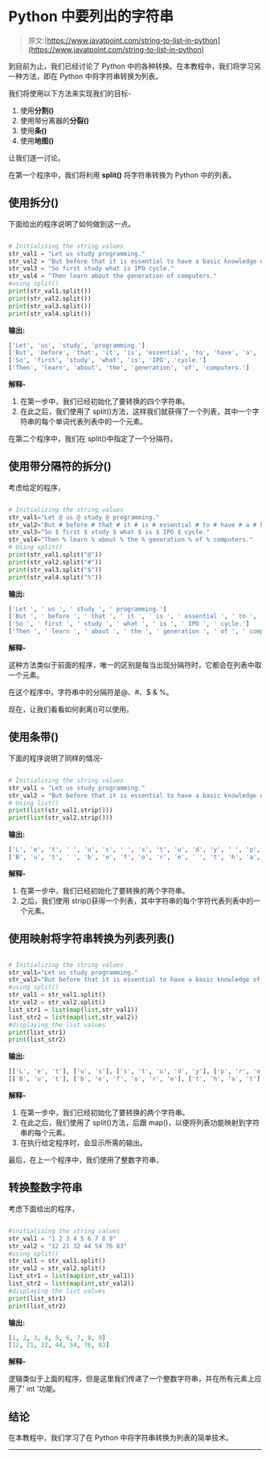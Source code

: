 # Python 中要列出的字符串

> 原文:[https://www.javatpoint.com/string-to-list-in-python](https://www.javatpoint.com/string-to-list-in-python)

到目前为止，我们已经讨论了 Python 中的各种转换。在本教程中，我们将学习另一种方法，即在 Python 中将字符串转换为列表。

我们将使用以下方法来实现我们的目标-

1.  使用**分割()**
2.  使用带分离器的**分裂()**
3.  使用**条()**
4.  使用**地图()**

让我们逐一讨论。

在第一个程序中，我们将利用 **split()** 将字符串转换为 Python 中的列表。

## 使用拆分()

下面给出的程序说明了如何做到这一点。

```py

# Initialising the string values
str_val1 = "Let us study programming."
str_val2 = "But before that it is essential to have a basic knowledge of computers."
str_val3 = "So first study what is IPO cycle."
str_val4 = "Then learn about the generation of computers."
#using split()
print(str_val1.split())
print(str_val2.split())
print(str_val3.split())
print(str_val4.split())

```

**输出:**

```py
['Let', 'us', 'study', 'programming.']
['But', 'before', 'that', 'it', 'is', 'essential', 'to', 'have', 'a', 'basic', 'knowledge', 'of', 'computers.']
['So', 'first', 'study', 'what', 'is', 'IPO', 'cycle.']
['Then', 'learn', 'about', 'the', 'generation', 'of', 'computers.']

```

**解释-**

1.  在第一步中，我们已经初始化了要转换的四个字符串。
2.  在此之后，我们使用了 split()方法，这样我们就获得了一个列表，其中一个字符串的每个单词代表列表中的一个元素。

在第二个程序中，我们在 split()中指定了一个分隔符。

## 使用带分隔符的拆分()

考虑给定的程序，

```py

# Initializing the string values
str_val1="Let @ us @ study @ programming."
str_val2="But # before # that # it # is # essential # to # have # a # basic # knowledge # of # computers."
str_val3="So $ first $ study $ what $ is $ IPO $ cycle."
str_val4="Then % learn % about % the % generation % of % computers."
# Using split()
print(str_val1.split("@"))
print(str_val2.split("#"))
print(str_val3.split("$"))
print(str_val4.split("%"))

```

**输出:**

```py
['Let ', ' us ', ' study ', ' programming.']
['But ', ' before ', ' that ', ' it ', ' is ', ' essential ', ' to ', ' have ', ' a ', ' basic ', ' knowledge ', ' of ', ' computers.']
['So ', ' first ', ' study ', ' what ', ' is ', ' IPO ', ' cycle.']
['Then ', ' learn ', ' about ', ' the ', ' generation ', ' of ', ' computers.']

```

**解释-**

这种方法类似于前面的程序，唯一的区别是每当出现分隔符时，它都会在列表中取一个元素。

在这个程序中，字符串中的分隔符是@、#、$ & %。

现在，让我们看看如何剥离()可以使用。

## 使用条带()

下面的程序说明了同样的情况-

```py

# Initialising the string values
str_val1 = "Let us study programming."
str_val2 = "But before that it is essential to have a basic knowledge of computers."
# Using list()
print(list(str_val1.strip()))
print(list(str_val2.strip()))

```

**输出:**

```py
['L', 'e', 't', ' ', 'u', 's', ' ', 's', 't', 'u', 'd', 'y', ' ', 'p', 'r', 'o', 'g', 'r', 'a', 'm', 'm', 'i', 'n', 'g', '.']
['B', 'u', 't', ' ', 'b', 'e', 'f', 'o', 'r', 'e', ' ', 't', 'h', 'a', 't', ' ', 'i', 't', ' ', 'i', 's', ' ', 'e', 's', 's', 'e', 'n', 't', 'i', 'a', 'l', ' ', 't', 'o', ' ', 'h', 'a', 'v', 'e', ' ', 'a', ' ', 'b', 'a', 's', 'i', 'c', ' ', 'k', 'n', 'o', 'w', 'l', 'e', 'd', 'g', 'e', ' ', 'o', 'f', ' ', 'c', 'o', 'm', 'p', 'u', 't', 'e', 'r', 's', '.']

```

**解释-**

1.  在第一步中，我们已经初始化了要转换的两个字符串。
2.  之后，我们使用 strip()获得一个列表，其中字符串的每个字符代表列表中的一个元素。

## 使用映射将字符串转换为列表列表()

```py

# Initializing the string values
str_val1="Let us study programming."
str_val2="But before that it is essential to have a basic knowledge of computers."
#using split()
str_val1 = str_val1.split()
str_val2 = str_val2.split()
list_str1 = list(map(list,str_val1))
list_str2 = list(map(list,str_val2))
#displaying the list values
print(list_str1)
print(list_str2)

```

**输出:**

```py
[['L', 'e', 't'], ['u', 's'], ['s', 't', 'u', 'd', 'y'], ['p', 'r', 'o', 'g', 'r', 'a', 'm', 'm', 'i', 'n', 'g', '.']]
[['B', 'u', 't'], ['b', 'e', 'f', 'o', 'r', 'e'], ['t', 'h', 'a', 't'], ['i', 't'], ['i', 's'], ['e', 's', 's', 'e', 'n', 't', 'i', 'a', 'l'], ['t', 'o'], ['h', 'a', 'v', 'e'], ['a'], ['b', 'a', 's', 'i', 'c'], ['k', 'n', 'o', 'w', 'l', 'e', 'd', 'g', 'e'], ['o', 'f'], ['c', 'o', 'm', 'p', 'u', 't', 'e', 'r', 's', '.']]

```

**解释-**

1.  在第一步中，我们已经初始化了要转换的两个字符串。
2.  在此之后，我们使用了 split()方法，后跟 map()，以便将列表功能映射到字符串的每个元素。
3.  在执行给定程序时，会显示所需的输出。

最后，在上一个程序中，我们使用了整数字符串，

## 转换整数字符串

考虑下面给出的程序，

```py

#initialising the string values
str_val1 = "1 2 3 4 5 6 7 8 9"
str_val2 = "12 21 32 44 54 76 83"
#using split()
str_val1 = str_val1.split()
str_val2 = str_val2.split()
list_str1 = list(map(int,str_val1))
list_str2 = list(map(int,str_val2))
#displaying the list values
print(list_str1)
print(list_str2)

```

**输出:**

```py
[1, 2, 3, 4, 5, 6, 7, 8, 9]
[12, 21, 32, 44, 54, 76, 83]

```

**解释-**

逻辑类似于上面的程序，但是这里我们传递了一个整数字符串，并在所有元素上应用了' int '功能。

## 结论

在本教程中，我们学习了在 Python 中将字符串转换为列表的简单技术。

* * *